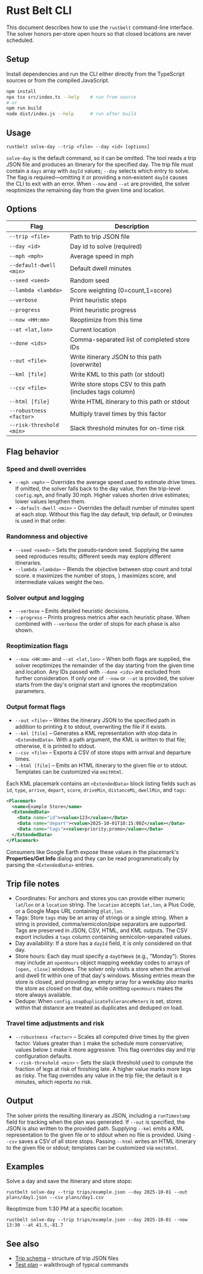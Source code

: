 # Rust Belt CLI

This document describes how to use the `rustbelt` command-line interface. The solver honors per‑store open hours so that closed locations are never scheduled.

## Setup

Install dependencies and run the CLI either directly from the TypeScript
sources or from the compiled JavaScript.

```sh
npm install
npx tsx src/index.ts --help    # run from source
# or
npm run build
node dist/index.js --help      # run after build
```

## Usage

```
rustbelt solve-day --trip <file> --day <id> [options]
```

`solve-day` is the default command, so it can be omitted. The tool reads a trip JSON file and produces an itinerary for the specified day. The trip file must contain a `days` array with `dayId` values; `--day` selects which entry to solve. The flag is required—omitting it or providing a non‑existent `dayId` causes the CLI to exit with an error. When `--now` and `--at` are provided, the solver reoptimizes the remaining day from the given time and location.

## Options

| Flag                     | Description                                   |
| ------------------------ | --------------------------------------------- |
| `--trip <file>`          | Path to trip JSON file                        |
| `--day <id>`             | Day id to solve (required)                    |
| `--mph <mph>`            | Average speed in mph                          |
| `--default-dwell <min>`  | Default dwell minutes                         |
| `--seed <seed>`          | Random seed                                   |
| `--lambda <lambda>`      | Score weighting (0=count,1=score)             |
| `--verbose`              | Print heuristic steps                         |
| `--progress`             | Print heuristic progress                      |
| `--now <HH:mm>`          | Reoptimize from this time                     |
| `--at <lat,lon>`         | Current location                              |
| `--done <ids>`           | Comma-separated list of completed store IDs   |
| `--out <file>`           | Write itinerary JSON to this path (overwrite) |
| `--kml [file]`           | Write KML to this path (or stdout)            |
| `--csv <file>`           | Write store stops CSV to this path (includes tags column) |
| `--html [file]`          | Write HTML itinerary to this path or stdout   |
| `--robustness <factor>`  | Multiply travel times by this factor          |
| `--risk-threshold <min>` | Slack threshold minutes for on-time risk      |

## Flag behavior

### Speed and dwell overrides

- `--mph <mph>` – Overrides the average speed used to estimate drive times. If omitted, the solver falls back to the day value, then the trip-level `config.mph`, and finally 30 mph. Higher values shorten drive estimates; lower values lengthen them.
- `--default-dwell <min>` – Overrides the default number of minutes spent at each stop. Without this flag the day default, trip default, or 0 minutes is used in that order.

### Randomness and objective

- `--seed <seed>` – Sets the pseudo‑random seed. Supplying the same seed reproduces results; different seeds may explore different itineraries.
- `--lambda <lambda>` – Blends the objective between stop count and total score. `0` maximizes the number of stops, `1` maximizes score, and intermediate values weight the two.

### Solver output and logging

- `--verbose` – Emits detailed heuristic decisions.
- `--progress` – Prints progress metrics after each heuristic phase. When combined with `--verbose` the order of stops for each phase is also shown.

### Reoptimization flags

- `--now <HH:mm>` and `--at <lat,lon>` – When both flags are supplied, the solver reoptimizes the remainder of the day starting from the given time and location. Any IDs passed with `--done <ids>` are excluded from further consideration. If only one of `--now` or `--at` is provided, the solver starts from the day's original start and ignores the reoptimization parameters.

### Output format flags

- `--out <file>` – Writes the itinerary JSON to the specified path in addition to printing it to stdout, overwriting the file if it exists.
- `--kml [file]` – Generates a KML representation with stop data in `<ExtendedData>`. With a path argument, the KML is written to that file; otherwise, it is printed to stdout.
- `--csv <file>` – Exports a CSV of store stops with arrival and departure times.
- `--html [file]` – Emits an HTML itinerary to the given file or to stdout. Templates can be customized via `emitHtml`.

Each KML placemark contains an `<ExtendedData>` block listing fields such as
`id`, `type`, `arrive`, `depart`, `score`, `driveMin`, `distanceMi`,
`dwellMin`, and `tags`:

```xml
<Placemark>
  <name>Example Store</name>
  <ExtendedData>
    <Data name="id"><value>123</value></Data>
    <Data name="depart"><value>2025-10-01T10:15:00Z</value></Data>
    <Data name="tags"><value>priority;promo</value></Data>
  </ExtendedData>
</Placemark>
```

Consumers like Google Earth expose these values in the placemark's
**Properties/Get Info** dialog and they can be read programmatically by parsing
the `<ExtendedData>` entries.

## Trip file notes

- Coordinates: For anchors and stores you can provide either numeric `lat`/`lon` or a `location` string. The `location` accepts `lat,lon`, a Plus Code, or a Google Maps URL containing `@lat,lon`.
- Tags: Store `tags` may be an array of strings or a single string. When a string is provided, comma/semicolon/pipe separators are supported.
  Tags are preserved in JSON, CSV, HTML, and KML outputs. The CSV export includes a `tags` column containing semicolon-separated values.
- Day availability: If a store has a `dayId` field, it is only considered on that day.
- Store hours: Each day must specify a `dayOfWeek` (e.g., "Monday"). Stores may include an `openHours` object mapping weekday codes to arrays of `[open, close]` windows. The solver only visits a store when the arrival and dwell fit within one of that day's windows. Missing entries mean the store is closed, and providing an empty array for a weekday also marks the store as closed on that day, while omitting `openHours` makes the store always available.
- Dedupe: When `config.snapDuplicateToleranceMeters` is set, stores within that distance are treated as duplicates and deduped on load.

### Travel time adjustments and risk

- `--robustness <factor>` – Scales all computed drive times by the given factor. Values greater than `1` make the schedule more conservative; values below `1` make it more aggressive. This flag overrides day and trip configuration defaults.
- `--risk-threshold <min>` – Sets the slack threshold used to compute the fraction of legs at risk of finishing late. A higher value marks more legs as risky. The flag overrides any value in the trip file; the default is `0` minutes, which reports no risk.

## Output

The solver prints the resulting itinerary as JSON, including a `runTimestamp` field for tracking when the plan was generated. If `--out` is specified, the JSON is also written to the provided path. Supplying `--kml` emits a KML representation to the given file or to stdout when no file is provided. Using `--csv` saves a CSV of all store stops. Passing `--html` writes an HTML itinerary to the given file or stdout; templates can be customized via `emitHtml`.

## Examples

Solve a day and save the itinerary and store stops:

```
rustbelt solve-day --trip trips/example.json --day 2025-10-01 --out plans/day1.json --csv plans/day1.csv
```

Reoptimize from 1:30 PM at a specific location:

```
rustbelt solve-day --trip trips/example.json --day 2025-10-01 --now 13:30 --at 41.5,-81.7
```

## See also

- [Trip schema](trip-schema.json) – structure of trip JSON files
- [Test plan](rust-belt-test-plan.md) – walkthrough of typical commands

